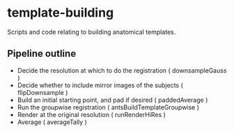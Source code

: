 # template-building
Scripts and code relating to building anatomical templates.

## Pipeline outline
* Decide the resolution at which to do the registration ( downsampleGauss )
* Decide whether to include mirror images of the subjects ( flipDownsample )
* Build an initial starting point, and pad if desired ( paddedAverage )
* Run the groupwise registration ( antsBuildTemplateGroupwise )
* Render at the original resolution ( runRenderHiRes )
* Average ( averageTally )
